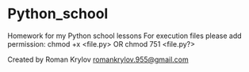 # Python_school
Homework for my Python school lessons
For execution files please add permission: chmod +x <file.py> OR chmod 751 <file.py?>


Created by Roman Krylov romankrylov.955@gmail.com
